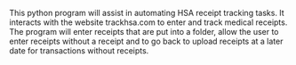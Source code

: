 This python program will assist in automating HSA receipt tracking tasks. It interacts with the website trackhsa.com to enter and track medical receipts. The program will enter receipts that are put into a folder, allow the user to enter receipts without a receipt and to go back to upload receipts at a later date for transactions without receipts. 
